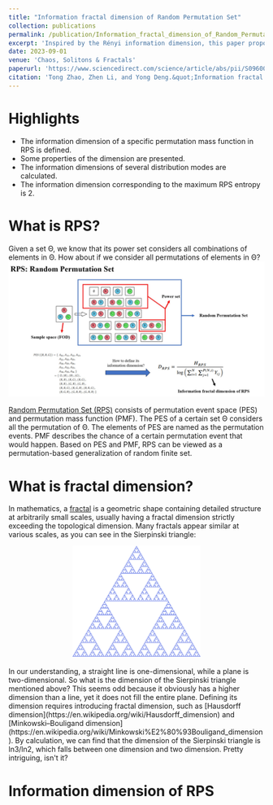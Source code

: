 ```yaml
---
title: "Information fractal dimension of Random Permutation Set"
collection: publications
permalink: /publication/Information_fractal_dimension_of_Random_Permutation_Set
excerpt: 'Inspired by the Rényi information dimension, this paper proposed the information dimension of the permutation mass function in Random permutation Set (RPS), and found the information dimension corresponding to the maximum RPS entropy is 2, which is equivalent to the fractal dimension of Brownian motion and Peano curve.'
date: 2023-09-01
venue: 'Chaos, Solitons & Fractals'
paperurl: 'https://www.sciencedirect.com/science/article/abs/pii/S0960077923007841'
citation: 'Tong Zhao, Zhen Li, and Yong Deng.&quot;Information fractal dimension of Random Permutation Set.&quot; <i>Chaos, Solitons & Fractals</i> 174 (2023): 113883.'
---
```


Highlights
=====
- The information dimension of a specific permutation mass function in RPS is defined.
- Some properties of the dimension are presented.
- The information dimensions of several distribution modes are calculated.
- The information dimension corresponding to the maximum RPS entropy is 2.

What is RPS?
=====
Given a set <span>&Theta;</span>, we know that its power set considers all combinations of elements in <span>&Theta;</span>. How about if we consider all permutations of elements in <span>&Theta;</span>?
![RPS](../images/RPS.jpg "The concept of random permutation set")

[Random Permutation Set (RPS)](https://www.univagora.ro/jour/index.php/ijccc/article/view/4542) consists of permutation event space (PES) and permutation mass function (PMF). The PES of a certain set <span>&Theta;</span> considers all the permutation of <span>&Theta;</span>. The elements of PES are named as the permutation events. PMF describes the chance of a certain permutation event that would happen. Based on PES and PMF, RPS can be viewed as a permutation-based generalization of random finite set.

What is fractal dimension?
=====
In mathematics, a [fractal](https://en.wikipedia.org/wiki/Fractal) is a geometric shape containing detailed structure at arbitrarily small scales, usually having a fractal dimension strictly exceeding the topological dimension. Many fractals appear similar at various scales, as you can see in the Sierpinski triangle:
<div align=center>
<img src="../images/S_tr.png" alt="Sierpinski triangle" width="50%" height="50%">
</div>
<br style="line-height: 0.5em;">
In our understanding, a straight line is one-dimensional, while a plane is two-dimensional. So what is the dimension of the Sierpinski triangle mentioned above? This seems odd because it obviously has a higher dimension than a line, yet it does not fill the entire plane. Defining its dimension requires introducing fractal dimension, such as [Hausdorff dimension](https://en.wikipedia.org/wiki/Hausdorff_dimension) and [Minkowski–Bouligand dimension](https://en.wikipedia.org/wiki/Minkowski%E2%80%93Bouligand_dimension). By calculation, we can find that the dimension of the Sierpinski triangle is ln3/ln2, which falls between one dimension and two dimension. Pretty intriguing, isn't it?

Information dimension of RPS
=====




